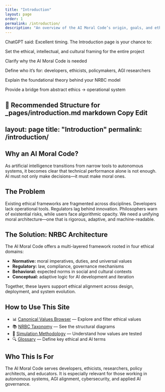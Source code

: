 ```yaml
---
title: "Introduction"
layout: page
order: 1
permalink: /introduction/
description: "An overview of the AI Moral Code’s origin, goals, and ethical foundations."
---
```


ChatGPT said:
Excellent timing. The Introduction page is your chance to:

Set the ethical, intellectual, and cultural framing for the entire project

Clarify why the AI Moral Code is needed

Define who it’s for: developers, ethicists, policymakers, AGI researchers

Explain the foundational theory behind your NRBC model

Provide a bridge from abstract ethics → operational system

🧠 Recommended Structure for _pages/introduction.md
markdown
Copy
Edit
---
layout: page
title: "Introduction"
permalink: /introduction/
---

<section>
  <h1>Why an AI Moral Code?</h1>
  <p>
    As artificial intelligence transitions from narrow tools to autonomous systems,
    it becomes clear that technical performance alone is not enough. AI must not only make decisions—it must make moral ones.
  </p>
</section>

<section>
  <h2>The Problem</h2>
  <p>
    Existing ethical frameworks are fragmented across disciplines. Developers lack operational tools.
    Regulators lag behind innovation. Philosophers warn of existential risks, while users face algorithmic opacity.
    We need a unifying moral architecture—one that is rigorous, adaptive, and machine-readable.
  </p>
</section>

<section>
  <h2>The Solution: NRBC Architecture</h2>
  <p>
    The AI Moral Code offers a multi-layered framework rooted in four ethical domains:
  </p>
  <ul>
    <li><strong>Normative:</strong> moral imperatives, duties, and universal values</li>
    <li><strong>Regulatory:</strong> law, compliance, governance mechanisms</li>
    <li><strong>Behavioral:</strong> expected norms in social and cultural contexts</li>
    <li><strong>Conceptual:</strong> adaptive logic for AI development and iteration</li>
  </ul>
  <p>
    Together, these layers support ethical alignment across design, deployment, and system evolution.
  </p>
</section>

<section>
  <h2>How to Use This Site</h2>
  <ul>
    <li>📊 <a href="/value-browser/">Canonical Values Browser</a> — Explore and filter ethical values</li>
    <li>📚 <a href="/values/">NRBC Taxonomy</a> — See the structural diagrams</li>
    <li>🧠 <a href="/simulation-methodology/">Simulation Methodology</a> — Understand how values are tested</li>
    <li>🔍 <a href="/glossary/">Glossary</a> — Define key ethical and AI terms</li>
  </ul>
</section>

<section>
  <h2>Who This Is For</h2>
  <p>
    The AI Moral Code serves developers, ethicists, researchers, policy architects, and educators.
    It is especially relevant for those working in autonomous systems, AGI alignment, cybersecurity, and applied AI governance.
  </p>
</section>
